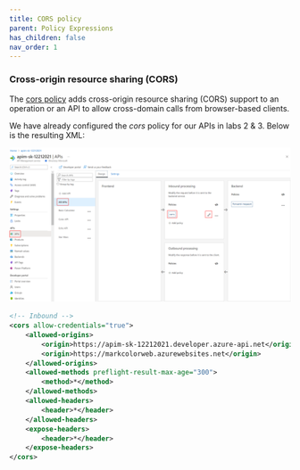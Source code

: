 ```yaml
---
title: CORS policy
parent: Policy Expressions
has_children: false
nav_order: 1
---
```



### Cross-origin resource sharing (CORS)

The [cors policy](<https://docs.microsoft.com/en-us/azure/api-management/api-management-cross-domain-policies#CORS>) adds cross-origin resource sharing (CORS) support to an operation or an API to allow cross-domain calls from browser-based clients.

We have already configured the *cors* policy for our APIs in labs 2 & 3. Below is the resulting XML:

![](../../assets/images/apim-policy-cors-all-apis.png)  

```xml
<!-- Inbound -->
<cors allow-credentials="true">
    <allowed-origins>
        <origin>https://apim-sk-12212021.developer.azure-api.net</origin>
        <origin>https://markcolorweb.azurewebsites.net</origin>
    </allowed-origins>
    <allowed-methods preflight-result-max-age="300">
        <method>*</method>
    </allowed-methods>
    <allowed-headers>
        <header>*</header>
    </allowed-headers>
    <expose-headers>
        <header>*</header>
    </expose-headers>
</cors>
```